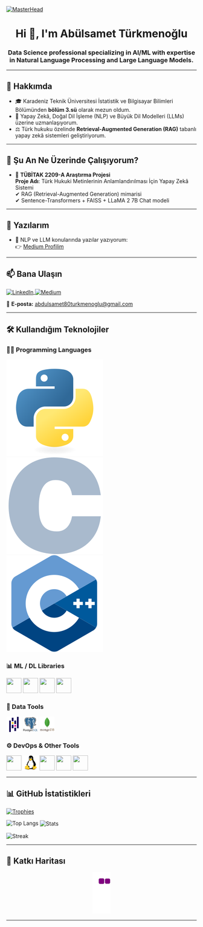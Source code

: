 [![MasterHead](https://dataaspirant.com/wp-content/uploads/2025/04/1-2.png)](https://github.com/AbdulSametTurkmenoglu)

<h1 align="center">Hi 👋, I'm Abülsamet Türkmenoğlu</h1>
<h3 align="center">Data Science professional specializing in AI/ML with expertise in Natural Language Processing and Large Language Models.</h3>

---

## 🚀 Hakkımda

- 🎓 Karadeniz Teknik Üniversitesi İstatistik ve Bilgisayar Bilimleri Bölümünden **bölüm 3.sü** olarak mezun oldum.  
- 🤖 Yapay Zekâ, Doğal Dil İşleme (NLP) ve Büyük Dil Modelleri (LLMs) üzerine uzmanlaşıyorum.  
- ⚖️ Türk hukuku özelinde **Retrieval-Augmented Generation (RAG)** tabanlı yapay zekâ sistemleri geliştiriyorum.

---

## 🧪 Şu An Ne Üzerinde Çalışıyorum?

- 🔭 **TÜBİTAK 2209-A Araştırma Projesi**  
  **Proje Adı**: Türk Hukuki Metinlerinin Anlamlandırılması İçin Yapay Zekâ Sistemi  
  ✔ RAG (Retrieval-Augmented Generation) mimarisi  
  ✔ Sentence-Transformers + FAISS + LLaMA 2 7B Chat modeli

---

## 📝 Yazılarım

- 📄 NLP ve LLM konularında yazılar yazıyorum:  
  👉 [Medium Profilim](https://medium.com/@rootsamet.8034)

---

## 📫 Bana Ulaşın

<p align="left">
  <a href="https://linkedin.com/in/sametturkmenoglu" target="_blank">
    <img align="center" src="https://raw.githubusercontent.com/rahuldkjain/github-profile-readme-generator/master/src/images/icons/Social/linked-in-alt.svg" alt="LinkedIn" height="30" width="40" />
  </a>
  <a href="https://medium.com/@rootsamet.8034" target="_blank">
    <img align="center" src="https://raw.githubusercontent.com/rahuldkjain/github-profile-readme-generator/master/src/images/icons/Social/medium.svg" alt="Medium" height="30" width="40" />
  </a>
</p>

📧 **E-posta:** abdulsamet80turkmenoglu@gmail.com

---

## 🛠️ Kullandığım Teknolojiler

### 🧑‍💻 Programming Languages
![Python](https://raw.githubusercontent.com/devicons/devicon/master/icons/python/python-original.svg)
![C](https://raw.githubusercontent.com/devicons/devicon/master/icons/c/c-original.svg)
![C++](https://raw.githubusercontent.com/devicons/devicon/master/icons/cplusplus/cplusplus-original.svg)

### 📊 ML / DL Libraries
<img src="https://www.vectorlogo.zone/logos/pytorch/pytorch-icon.svg" width="40" height="40" />
<img src="https://www.vectorlogo.zone/logos/tensorflow/tensorflow-icon.svg" width="40" height="40" />
<img src="https://upload.wikimedia.org/wikipedia/commons/0/05/Scikit_learn_logo_small.svg" width="40" height="40" />
<img src="https://seaborn.pydata.org/_images/logo-mark-lightbg.svg" width="40" height="40" />

### 🧪 Data Tools
<img src="https://raw.githubusercontent.com/devicons/devicon/2ae2a900d2f041da66e950e4d48052658d850630/icons/pandas/pandas-original.svg" width="40" height="40" />
<img src="https://raw.githubusercontent.com/devicons/devicon/master/icons/postgresql/postgresql-original-wordmark.svg" width="40" height="40" />
<img src="https://raw.githubusercontent.com/devicons/devicon/master/icons/mongodb/mongodb-original-wordmark.svg" width="40" height="40" />

### ⚙️ DevOps & Other Tools
<img src="https://www.vectorlogo.zone/logos/git-scm/git-scm-icon.svg" width="40" height="40" />
<img src="https://raw.githubusercontent.com/devicons/devicon/master/icons/linux/linux-original.svg" width="40" height="40" />
<img src="https://www.vectorlogo.zone/logos/docker/docker-icon.svg" width="40" height="40" />
<img src="https://www.vectorlogo.zone/logos/opencv/opencv-icon.svg" width="40" height="40" />
<img src="https://www.vectorlogo.zone/logos/figma/figma-icon.svg" width="40" height="40" />

---

## 📊 GitHub İstatistikleri

<p align="left">
  <a href="https://github.com/ryo-ma/github-profile-trophy">
    <img src="https://github-profile-trophy.vercel.app/?username=abdulsametturkmenoglu&theme=radical" alt="Trophies" />
  </a>
</p>

<p>
  <img align="left" src="https://github-readme-stats.vercel.app/api/top-langs?username=abdulsametturkmenoglu&show_icons=true&locale=en&layout=compact" alt="Top Langs" />
</p>

<p>&nbsp;<img align="center" src="https://github-readme-stats.vercel.app/api?username=abdulsametturkmenoglu&show_icons=true&locale=en" alt="Stats" /></p>

<p><img align="center" src="https://github-readme-streak-stats.herokuapp.com/?user=abdulsametturkmenoglu&theme=dark" alt="Streak" /></p>

---

## 🧩 Katkı Haritası

<p align="center">
  <img src="https://github.com/AbdulSametTurkmenoglu/AbdulSametTurkmenoglu/blob/output/github-contribution-grid-snake.gif" alt="snake" />
</p>

---


